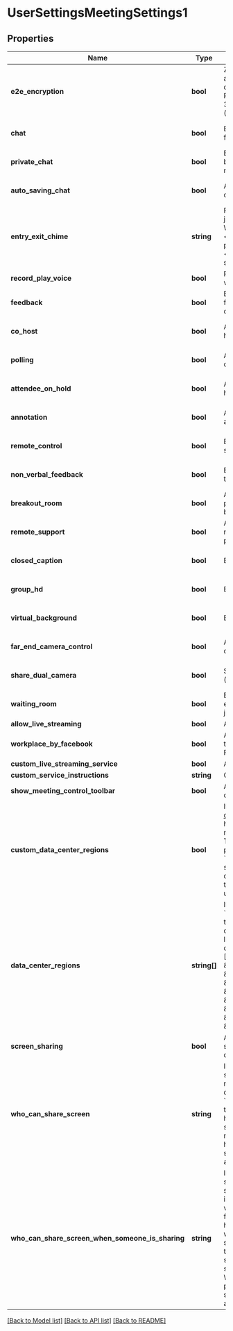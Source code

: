 # UserSettingsMeetingSettings1

## Properties
Name | Type | Description | Notes
------------ | ------------- | ------------- | -------------
**e2e_encryption** | **bool** | Zoom requires encryption for all data between the Zoom cloud, Zoom client, and Zoom Room. Require encryption for 3rd party endpoints (H323/SIP). | [optional] 
**chat** | **bool** | Enable chat during meeting for all participants. | [optional] [default to false]
**private_chat** | **bool** | Enable 1:1 private chat between participants during meetings. | [optional] [default to false]
**auto_saving_chat** | **bool** | Auto save all in-meeting chats. | [optional] [default to false]
**entry_exit_chime** | **string** | Play sound when participants join or leave:&lt;br&gt;&#x60;host&#x60; - When host joins or leaves.&lt;br&gt;&#x60;all&#x60; - When any participant joins or leaves.&lt;br&gt;&#x60;none&#x60; - No join or leave sound. | [optional] [default to 'all']
**record_play_voice** | **bool** | Record and play their own voice. | [optional] 
**feedback** | **bool** | Enable option to send feedback to Zoom at the end of the meeting. | [optional] [default to false]
**co_host** | **bool** | Allow the host to add co-hosts. | [optional] [default to false]
**polling** | **bool** | Add polls to the meeting controls. | [optional] [default to false]
**attendee_on_hold** | **bool** | Allow host to put attendee on hold. | [optional] [default to false]
**annotation** | **bool** | Allow participants to use annotation tools. | [optional] [default to false]
**remote_control** | **bool** | Enable remote control during screensharing. | [optional] [default to false]
**non_verbal_feedback** | **bool** | Enable non-verbal feedback through screens. | [optional] [default to false]
**breakout_room** | **bool** | Allow host to split meeting participants into separate breakout rooms. | [optional] [default to false]
**remote_support** | **bool** | Allow host to provide 1:1 remote support to a participant. | [optional] [default to false]
**closed_caption** | **bool** | Enable closed captions. | [optional] [default to false]
**group_hd** | **bool** | Enable group HD video. | [optional] [default to false]
**virtual_background** | **bool** | Enable virtual background. | [optional] [default to false]
**far_end_camera_control** | **bool** | Allow another user to take control of the camera. | [optional] [default to false]
**share_dual_camera** | **bool** | Share dual camera (deprecated). | [optional] [default to false]
**waiting_room** | **bool** | Enable Waiting room - if enabled, attendees can only join after host approves. | [optional] [default to false]
**allow_live_streaming** | **bool** | Allow live streaming. | [optional] 
**workplace_by_facebook** | **bool** | Allow livestreaming by host through Workplace by Facebook. | [optional] 
**custom_live_streaming_service** | **bool** | Allow custom live streaming. | [optional] 
**custom_service_instructions** | **string** | Custom service instructions. | [optional] 
**show_meeting_control_toolbar** | **bool** | Always show meeting controls during a meeting. | [optional] 
**custom_data_center_regions** | **bool** | If set to &#x60;true&#x60;, you can [select data center regions](https://support.zoom.us/hc/en-us/articles/360042411451-Selecting-data-center-regions-for-hosted-meetings-and-webinars) to use for hosting your real-time meeting and webinar traffic. These regions can be provided in the &#x60;data_center_regions&#x60; field. If set to &#x60;false&#x60;, the regions cannot be customized and the default regions will be used. | [optional] 
**data_center_regions** | **string[]** | If you have set the value of &#x60;custom_data_center_regions&#x60; to &#x60;true&#x60;, specify the data center regions that you would like to opt in to (country codes from among: [\&quot;EU\&quot;, \&quot;HK\&quot;, \&quot;AU\&quot;, \&quot;IN\&quot;, \&quot;LA\&quot;, \&quot;TY\&quot;, \&quot;CN\&quot;, \&quot;US\&quot;, \&quot;CA\&quot;]). | [optional] 
**screen_sharing** | **bool** | Allow host and participants to share their screen or content during meetings | [optional] 
**who_can_share_screen** | **string** | Indicates who can share their screen or content during meetings. The value can be one of the following: &lt;br&gt; &#x60;host&#x60;: Only host can share the screen.&lt;br&gt; &#x60;all&#x60;: Both hosts and attendees can share their screen during meetings. For Webinar, the hosts and panelists can start screen sharing, but not the attendees. | [optional] 
**who_can_share_screen_when_someone_is_sharing** | **string** | Indicates who is allowed to start sharing screen when someone else in the meeting is sharing their screen. The value can be one of the following:&lt;br&gt; &#x60;host&#x60;: Only a host can share the screen when someone else is sharing.&lt;br&gt; &#x60;all&#x60;: Anyone in the meeting is allowed to start sharing their screen when someone else is sharing. For Webinar, the hosts and panelists can start screen sharing, but not the attendees. | [optional] 

[[Back to Model list]](../README.md#documentation-for-models) [[Back to API list]](../README.md#documentation-for-api-endpoints) [[Back to README]](../README.md)


